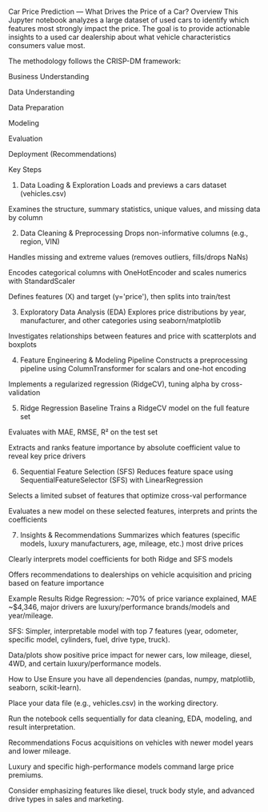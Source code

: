 Car Price Prediction — What Drives the Price of a Car?
Overview
This Jupyter notebook analyzes a large dataset of used cars to identify which features most strongly impact the price. The goal is to provide actionable insights to a used car dealership about what vehicle characteristics consumers value most.

The methodology follows the CRISP-DM framework:

Business Understanding

Data Understanding

Data Preparation

Modeling

Evaluation

Deployment (Recommendations)

Key Steps
1. Data Loading & Exploration
Loads and previews a cars dataset (vehicles.csv)

Examines the structure, summary statistics, unique values, and missing data by column

2. Data Cleaning & Preprocessing
Drops non-informative columns (e.g., region, VIN)

Handles missing and extreme values (removes outliers, fills/drops NaNs)

Encodes categorical columns with OneHotEncoder and scales numerics with StandardScaler

Defines features (X) and target (y='price'), then splits into train/test

3. Exploratory Data Analysis (EDA)
Explores price distributions by year, manufacturer, and other categories using seaborn/matplotlib

Investigates relationships between features and price with scatterplots and boxplots

4. Feature Engineering & Modeling Pipeline
Constructs a preprocessing pipeline using ColumnTransformer for scalars and one-hot encoding

Implements a regularized regression (RidgeCV), tuning alpha by cross-validation

5. Ridge Regression Baseline
Trains a RidgeCV model on the full feature set

Evaluates with MAE, RMSE, R² on the test set

Extracts and ranks feature importance by absolute coefficient value to reveal key price drivers

6. Sequential Feature Selection (SFS)
Reduces feature space using SequentialFeatureSelector (SFS) with LinearRegression

Selects a limited subset of features that optimize cross-val performance

Evaluates a new model on these selected features, interprets and prints the coefficients

7. Insights & Recommendations
Summarizes which features (specific models, luxury manufacturers, age, mileage, etc.) most drive prices

Clearly interprets model coefficients for both Ridge and SFS models

Offers recommendations to dealerships on vehicle acquisition and pricing based on feature importance

Example Results
Ridge Regression: ~70% of price variance explained, MAE ~$4,346, major drivers are luxury/performance brands/models and year/mileage.

SFS: Simpler, interpretable model with top 7 features (year, odometer, specific model, cylinders, fuel, drive type, truck).

Data/plots show positive price impact for newer cars, low mileage, diesel, 4WD, and certain luxury/performance models.

How to Use
Ensure you have all dependencies (pandas, numpy, matplotlib, seaborn, scikit-learn).

Place your data file (e.g., vehicles.csv) in the working directory.

Run the notebook cells sequentially for data cleaning, EDA, modeling, and result interpretation.

Recommendations
Focus acquisitions on vehicles with newer model years and lower mileage.

Luxury and specific high-performance models command large price premiums.

Consider emphasizing features like diesel, truck body style, and advanced drive types in sales and marketing.
